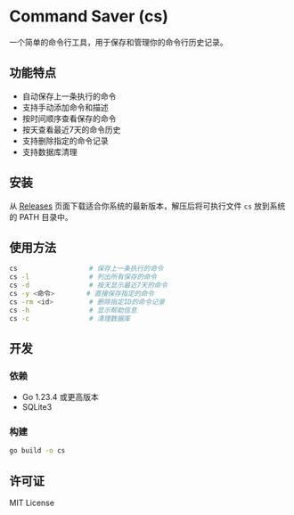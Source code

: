 # Command Saver (cs)

一个简单的命令行工具，用于保存和管理你的命令行历史记录。

## 功能特点

- 自动保存上一条执行的命令
- 支持手动添加命令和描述
- 按时间顺序查看保存的命令
- 按天查看最近7天的命令历史
- 支持删除指定的命令记录
- 支持数据库清理

## 安装

从 [Releases](https://github.com/YOUR_USERNAME/command_saver/releases) 页面下载适合你系统的最新版本，解压后将可执行文件 `cs` 放到系统的 PATH 目录中。

## 使用方法

```bash
cs                  # 保存上一条执行的命令
cs -l               # 列出所有保存的命令
cs -d               # 按天显示最近7天的命令
cs -y <命令>        # 直接保存指定的命令
cs -rm <id>         # 删除指定ID的命令记录
cs -h               # 显示帮助信息
cs -c               # 清理数据库
```

## 开发

### 依赖

- Go 1.23.4 或更高版本
- SQLite3

### 构建

```bash
go build -o cs
```

## 许可证

MIT License 